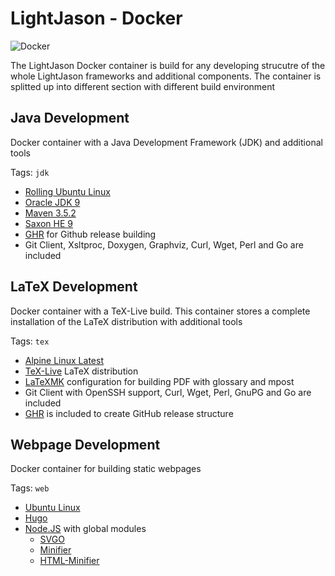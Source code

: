 # LightJason - Docker

![Docker](https://img.shields.io/docker/build/lightjason/docker.svg)

The LightJason Docker container is build for any developing strucutre of the whole LightJason frameworks and additional components. The container is splitted up into different section with different build environment

## Java Development

Docker container with a Java Development Framework (JDK) and additional tools

Tags: ```jdk```

* [Rolling Ubuntu Linux](https://hub.docker.com/_/ubuntu/)
* [Oracle JDK 9](http://www.oracle.com/technetwork/java/javase/downloads/jdk9-downloads-3848520.html)
* [Maven 3.5.2](https://maven.apache.org/)
* [Saxon HE 9](http://saxon.sourceforge.net/)
* [GHR](http://deeeet.com/ghr/) for Github release building
* Git Client, Xsltproc, Doxygen, Graphviz, Curl, Wget, Perl and Go are included

## LaTeX Development

Docker container with a TeX-Live build. This container stores a complete installation of the LaTeX distribution with additional tools

Tags: ```tex```

* [Alpine Linux Latest](https://hub.docker.com/_/alpine/)
* [TeX-Live](https://www.tug.org/texlive/) LaTeX distribution
* [LaTeXMK](https://ctan.org/pkg/latexmk) configuration for building PDF with glossary and mpost
* Git Client with OpenSSH support, Curl, Wget, Perl, GnuPG and Go are included
* [GHR](http://deeeet.com/ghr/) is included to create GitHub release structure

## Webpage Development

Docker container for building static webpages

Tags: ```web```

* [Ubuntu Linux](https://wiki.ubuntuusers.de/Bionic_Beaver/)
* [Hugo](https://gohugo.io/)
* [Node.JS](https://nodejs.org) with global modules
	* [SVGO](https://github.com/svg/svgo)
	* [Minifier](https://github.com/fizker/minifier)
	* [HTML-Minifier](https://github.com/kangax/html-minifier)
